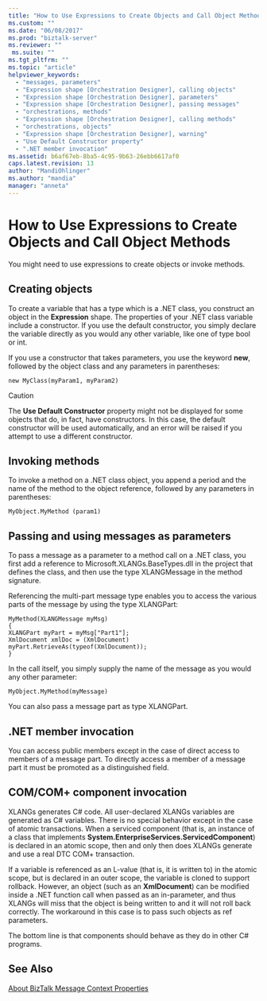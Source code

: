 ```yaml
---
title: "How to Use Expressions to Create Objects and Call Object Methods | Microsoft Docs"
ms.custom: ""
ms.date: "06/08/2017"
ms.prod: "biztalk-server"
ms.reviewer: ""
 ms.suite: ""
ms.tgt_pltfrm: ""
ms.topic: "article"
helpviewer_keywords: 
  - "messages, parameters"
  - "Expression shape [Orchestration Designer], calling objects"
  - "Expression shape [Orchestration Designer], parameters"
  - "Expression shape [Orchestration Designer], passing messages"
  - "orchestrations, methods"
  - "Expression shape [Orchestration Designer], calling methods"
  - "orchestrations, objects"
  - "Expression shape [Orchestration Designer], warning"
  - "Use Default Constructor property"
  - ".NET member invocation"
ms.assetid: b6af67eb-8ba5-4c95-9b63-26ebb6617af0
caps.latest.revision: 13
author: "MandiOhlinger"
ms.author: "mandia"
manager: "anneta"
---
```

# How to Use Expressions to Create Objects and Call Object Methods
You might need to use expressions to create objects or invoke methods.  
  
## Creating objects  
 To create a variable that has a type which is a .NET class, you construct an object in the **Expression** shape. The properties of your .NET class variable include a constructor. If you use the default constructor, you simply declare the variable directly as you would any other variable, like one of type bool or int.  
  
 If you use a constructor that takes parameters, you use the keyword **new**, followed by the object class and any parameters in parentheses:  
  
```  
new MyClass(myParam1, myParam2)  
```  
  
> [!CAUTION]
>  The **Use Default Constructor** property might not be displayed for some objects that do, in fact, have constructors. In this case, the default constructor will be used automatically, and an error will be raised if you attempt to use a different constructor.  
  
## Invoking methods  
 To invoke a method on a .NET class object, you append a period and the name of the method to the object reference, followed by any parameters in parentheses:  
  
```  
MyObject.MyMethod (param1)  
```  
  
## Passing and using messages as parameters  
 To pass a message as a parameter to a method call on a .NET class, you first add a reference to Microsoft.XLANGs.BaseTypes.dll in the project that defines the class, and then use the type XLANGMessage in the method signature.  
  
 Referencing the multi-part message type enables you to access the various parts of the message by using the type XLANGPart:  
  
```  
MyMethod(XLANGMessage myMsg)  
{  
XLANGPart myPart = myMsg["Part1"];  
XmlDocument xmlDoc = (XmlDocument) myPart.RetrieveAs(typeof(XmlDocument));  
}  
```  
  
 In the call itself, you simply supply the name of the message as you would any other parameter:  
  
```  
MyObject.MyMethod(myMessage)  
```  
  
 You can also pass a message part as type XLANGPart.  
  
## .NET member invocation  
 You can access public members except in the case of direct access to members of a message part. To directly access a member of a message part it must be promoted as a distinguished field.  
  
## COM/COM+ component invocation  
 XLANGs generates C# code. All user-declared XLANGs variables are generated as C# variables. There is no special behavior except in the case of atomic transactions. When a serviced component (that is, an instance of a class that implements **System.EnterpriseServices.ServicedComponent**) is declared in an atomic scope, then and only then does XLANGs generate and use a real DTC COM+ transaction.  
  
 If a variable is referenced as an L-value (that is, it is written to) in the atomic scope, but is declared in an outer scope, the variable is cloned to support rollback. However, an object (such as an **XmlDocument**) can be modified inside a .NET function call when passed as an in-parameter, and thus XLANGs will miss that the object is being written to and it will not roll back correctly. The workaround in this case is to pass such objects as ref parameters.  
  
 The bottom line is that components should behave as they do in other C# programs.  
  
## See Also  
 [About BizTalk Message Context Properties](../core/about-biztalk-message-context-properties.md)